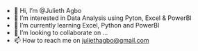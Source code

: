- 👋 Hi, I’m @Julieth Agbo
- 👀 I’m interested in Data Analysis using Pyton, Excel & PowerBI
- 🌱 I’m currently learning Excel, Python and PowerBI
- 💞️ I’m looking to collaborate on ...
- 📫 How to reach me on juliethagbo@gmail.com

<!---
JuliethAgbo/JuliethAgbo is a ✨ special ✨ repository because its `README.md` (this file) appears on your GitHub profile.
You can click the Preview link to take a look at your changes.
--->
